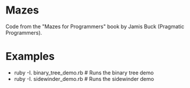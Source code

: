 # Mazes
Code from the "Mazes for Programmers" book by Jamis Buck (Pragmatic Programmers).

# Examples
- ruby -I. binary_tree_demo.rb # Runs the binary tree demo
- ruby -I. sidewinder_demo.rb  # Runs the sidewinder demo
